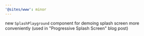 ```yaml
---
'@sites/www': minor
---
```


new `SplashPlayground` component for demoing splash screen more conveniently (used in "Progressive Splash Screen" blog post)
